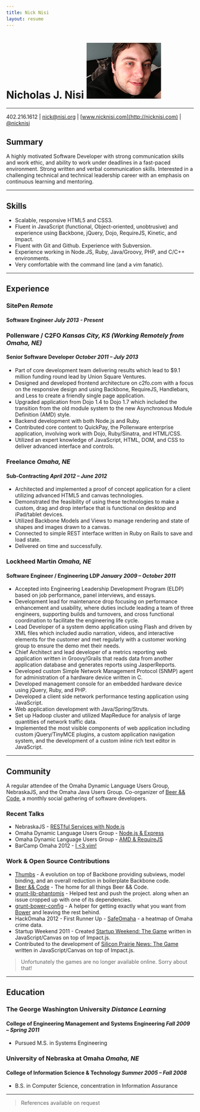 ```yaml
---
title: Nick Nisi
layout: resume
---
```

# Nicholas J. Nisi ![Nick Nisi](/img/nick_cat.jpg)

-----------

<span class="icon fa fa-mobile-phone"></span>402.216.1612 | <span class="icon fa fa-envelope"></span><nick@nisi.org> | <span class="icon fa fa-globe"></span>[www.nicknisi.com](http://nicknisi.com) |  <span class="icon fa fa-github"></span>[@nicknisi](https://github.com/nicknisi)

## Summary

A highly motivated Software Developer with strong communication skills and work ethic, and ability to work under deadlines in a fast-paced environment. Strong written and verbal communication skills. Interested in a challenging technical and technical leadership career with an emphasis on continuous learning and mentoring.

-----------

## <span class="icon fa fa-code-fork"></span>Skills

+ Scalable, responsive HTML5 and CSS3.
+ Fluent in JavaScript (functional, Object-oriented, unobtrusive) and experience using Backbone, jQuery, Dojo, RequireJS, Kinetic, and Impact.
+ Fluent with Git and Github. Experience with Subversion.
+ Experience working in Node.JS, Ruby, Java/Groovy, PHP, and C/C++ environments.
+ Very comfortable with the command line (and a vim fanatic).

-----------

## <span class="icon fa fa-briefcase"></span>Experience

### SitePen _Remote_
#### Software Engineer _July 2013 - Present_

### Pollenware / C2FO _Kansas City, KS (Working Remotely from Omaha, NE)_
#### Senior Software Developer _October 2011 – July 2013_

+ Part of core development team delivering results which lead to $9.1 million funding round lead by Union Square Ventures.
+ Designed and developed frontend architecture on c2fo.com with a focus on the responsive design and using Backbone, RequireJS, Handlebars, and Less to create a friendly single page application.
+ Upgraded application from Dojo 1.4 to Dojo 1.7 which included the transition from the old module system to the new Asynchronous Module Definition (AMD) style.
+ Backend development with both Node.js and Ruby.
+ Contributed core content to QuickPay, the Pollenware enterprise application, involving work with Dojo, Ruby/Sinatra, and HTML/CSS.
+ Utilized an expert knowledge of JavaScript, HTML, DOM, and CSS to deliver advanced interface and controls.

<span class="page-break"></span>
### Freelance _Omaha, NE_
#### Sub-Contracting _April 2012 – June 2012_

+ Architected and implemented a proof of concept application for a client utilizing advanced HTML5 and canvas technologies.
+ Demonstrated the feasibility of using these technologies to make a custom, drag and drop interface that is functional on desktop and iPad/tablet devices.
+ Utilized Backbone Models and Views to manage rendering and state of shapes and images drawn to a canvas.
+ Connected to simple REST interface written in Ruby on Rails to save and load state.
+ Delivered on time and successfully.

### Lockheed Martin _Omaha, NE_
#### Software Engineer / Engineering LDP _January 2009 – October 2011_

+ Accepted into Engineering Leadership Development Program (ELDP) based on job performance, panel interviews, and essays.
+ Development lead for maintenance drop focusing on performance enhancement and usability, where duties include leading a team of three engineers, supporting builds and turnovers, and cross functional coordination to facilitate the engineering life cycle.
+ Lead Developer of a system demo application using Flash and driven by XML files which included audio narration, videos, and interactive elements for the customer and met regularly with a customer working group to ensure the demo met their needs.
+ Chief Architect and lead developer of a metrics reporting web application written in Groovy/Grails that reads data from another application database and generates reports using JasperReports.
+ Developed custom Simple Network Management Protocol (SNMP) agent for administration of a hardware device written in C.
+ Developed management console for an embedded hardware device using jQuery, Ruby, and PHP.
+ Developed a client side network performance testing application using JavaScript.
+ Web application development with Java/Spring/Struts.
+ Set up Hadoop cluster and utilized MapReduce for analysis of large quantities of network traffic data.
+ Implemented the most visible components of web application including custom jQuery/TinyMCE plugins, a custom application navigation system, and the development of a custom inline rich text editor in JavaScript.

-----------

## <span class="icon fa fa-group"></span>Community

A regular attendee of the Omaha Dynamic Language Users Group, NebraskaJS, and the Omaha Java Users Group. Co-organizer of [Beer &&
Code](http://beerandcode.org), a monthly social gathering of software developers.

### Recent Talks

+ NebraskaJS - [RESTful Services with Node.js](http://techomaha.com/2013/01/restful-services-with-node-js/)
+ Omaha Dynamic Language Users Group - [Node.js & Express](http://techomaha.com/2012/11/nick-nisi-node-js/)
+ Omaha Dynamic Language Users Group - [AMD & RequireJS](http://techomaha.com/2012/08/nick-nisi-require-js/)
+ BarCamp Omaha 2012 - [I <3 vim!](http://techomaha.com/2012/09/nick-nisi-vim-editor-barcamp-omaha/)

### Work & Open Source Contributions

+ [Thumbs](https://github.com/C2FO/thumbs) - A evolution on top of Backbone providing subviews, model binding, and an overall reduction in boilerplate Backbone code.
+ [Beer && Code](https://github.com/beerandcode) - The home for all things Beer && Code.
+ [grunt-lib-phantomjs](https://github.com/gruntjs/grunt-lib-phantomjs/commits/master?author=nicknisi) - Helped test and push the project.
  along when an issue cropped up with one of its dependencies.
+ [grunt-bower-config](https://github.com/nicknisi/grunt-bower-config) - A helper for getting exactly what you want from [Bower](https://bower.io) and leaving the rest behind.
+ HackOmaha 2012 - First Runner Up - [SafeOmaha](https://github.com/nicknisi/safeomaha) - a heatmap of Omaha crime data.
+ Startup Weekend 2011 - Created [Startup Weekend: The Game](http://startupweekend.org/2011/10/06/play-startup-weekend-the-game/) written in JavaScript/Canvas on top of Impact.js.
+ Contributed to the development of [Silicon Prairie News: The
  Game](http://www.siliconprairienews.com/2011/12/save-the-prairie-play-the-silicon-prairie-news-game-by-slouchcouch) written in JavaScript/Canvas on top of Impact.js.

> Unfortunately the games are no longer available online. Sorry about that!

-----------

## <span class="icon fa fa-book"></span>Education


### The George Washington University _Distance Learning_
#### College of Engineering Management and Systems Engineering _Fall 2009 – Spring 2011_

+ Pursued M.S. in Systems Engineering

### University of Nebraska at Omaha _Omaha, NE_
#### College of Information Science & Technology _Summer 2005 – Fall 2008_

+ B.S. in Computer Science, concentration in Information Assurance

-----------

> References available on request
